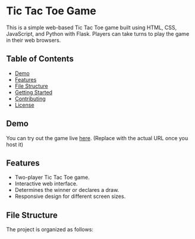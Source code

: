 # Tic Tac Toe Game

This is a simple web-based Tic Tac Toe game built using HTML, CSS, JavaScript, and Python with Flask. Players can take turns to play the game in their web browsers.

## Table of Contents
- [Demo](#demo)
- [Features](#features)
- [File Structure](#file-structure)
- [Getting Started](#getting-started)
- [Contributing](#contributing)
- [License](#license)

## Demo

You can try out the game live [here](#). (Replace with the actual URL once you host it)

## Features

- Two-player Tic Tac Toe game.
- Interactive web interface.
- Determines the winner or declares a draw.
- Responsive design for different screen sizes.

## File Structure

The project is organized as follows:


